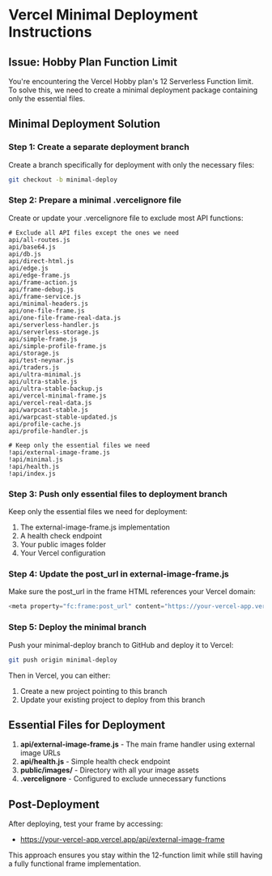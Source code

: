 # Vercel Minimal Deployment Instructions

## Issue: Hobby Plan Function Limit
You're encountering the Vercel Hobby plan's 12 Serverless Function limit. To solve this, we need to create a minimal deployment package containing only the essential files.

## Minimal Deployment Solution

### Step 1: Create a separate deployment branch
Create a branch specifically for deployment with only the necessary files:

```bash
git checkout -b minimal-deploy
```

### Step 2: Prepare a minimal .vercelignore file
Create or update your .vercelignore file to exclude most API functions:

```
# Exclude all API files except the ones we need
api/all-routes.js
api/base64.js
api/db.js
api/direct-html.js
api/edge.js
api/edge-frame.js
api/frame-action.js
api/frame-debug.js
api/frame-service.js
api/minimal-headers.js
api/one-file-frame.js
api/one-file-frame-real-data.js
api/serverless-handler.js
api/serverless-storage.js
api/simple-frame.js
api/simple-profile-frame.js
api/storage.js
api/test-neynar.js
api/traders.js
api/ultra-minimal.js
api/ultra-stable.js
api/ultra-stable-backup.js
api/vercel-minimal-frame.js
api/vercel-real-data.js
api/warpcast-stable.js
api/warpcast-stable-updated.js
api/profile-cache.js
api/profile-handler.js

# Keep only the essential files we need
!api/external-image-frame.js
!api/minimal.js
!api/health.js
!api/index.js
```

### Step 3: Push only essential files to deployment branch
Keep only the essential files we need for deployment:

1. The external-image-frame.js implementation
2. A health check endpoint
3. Your public images folder
4. Your Vercel configuration

### Step 4: Update the post_url in external-image-frame.js
Make sure the post_url in the frame HTML references your Vercel domain:

```javascript
<meta property="fc:frame:post_url" content="https://your-vercel-app.vercel.app/api/external-image-frame">
```

### Step 5: Deploy the minimal branch
Push your minimal-deploy branch to GitHub and deploy it to Vercel:

```bash
git push origin minimal-deploy
```

Then in Vercel, you can either:
1. Create a new project pointing to this branch
2. Update your existing project to deploy from this branch

## Essential Files for Deployment
1. **api/external-image-frame.js** - The main frame handler using external image URLs
2. **api/health.js** - Simple health check endpoint
3. **public/images/** - Directory with all your image assets
4. **.vercelignore** - Configured to exclude unnecessary functions

## Post-Deployment
After deploying, test your frame by accessing:
- https://your-vercel-app.vercel.app/api/external-image-frame

This approach ensures you stay within the 12-function limit while still having a fully functional frame implementation.